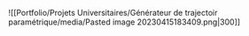 ![[Portfolio/Projets Universitaires/Générateur de trajectoir paramétrique/media/Pasted image 20230415183409.png|300]]